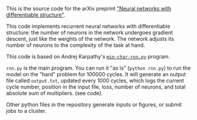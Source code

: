 This is the source code for the arXiv preprint ["Neural networks with differentiable structure"](https://arxiv.org/abs/1606.06216). 

This code implements recurrent neural networks with differentiable structure:  the  number of neurons in the network undergoes gradient descent, just like the weights of the
network. The network adjusts its number of neurons to the complexity of the task at hand.

This code is based on Andrej Karpathy's [`min-char-rnn.py`](https://gist.github.com/karpathy/d4dee566867f8291f086) program.

`rnn.py` is the main program. You can run it "as is" (`python rnn.py`) to run
the model on the "hard" problem for 100000 cycles.  It will generate an output
file called `output.txt`, updated every 1000 cycles, which logs the current
cycle number, position in the input file, loss, number of neurons, and total absolute sum of multipliers. (see code).

Other
python files in the repository generate inputs or figures, or submit jobs to a cluster.




